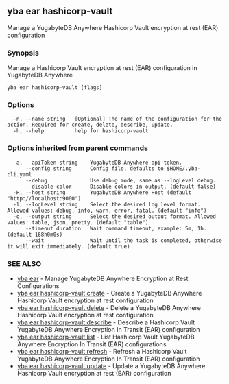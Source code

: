 ## yba ear hashicorp-vault

Manage a YugabyteDB Anywhere Hashicorp Vault encryption at rest (EAR) configuration

### Synopsis

Manage a Hashicorp Vault encryption at rest (EAR) configuration in YugabyteDB Anywhere

```
yba ear hashicorp-vault [flags]
```

### Options

```
  -n, --name string   [Optional] The name of the configuration for the action. Required for create, delete, describe, update.
  -h, --help          help for hashicorp-vault
```

### Options inherited from parent commands

```
  -a, --apiToken string    YugabyteDB Anywhere api token.
      --config string      Config file, defaults to $HOME/.yba-cli.yaml
      --debug              Use debug mode, same as --logLevel debug.
      --disable-color      Disable colors in output. (default false)
  -H, --host string        YugabyteDB Anywhere Host (default "http://localhost:9000")
  -l, --logLevel string    Select the desired log level format. Allowed values: debug, info, warn, error, fatal. (default "info")
  -o, --output string      Select the desired output format. Allowed values: table, json, pretty. (default "table")
      --timeout duration   Wait command timeout, example: 5m, 1h. (default 168h0m0s)
      --wait               Wait until the task is completed, otherwise it will exit immediately. (default true)
```

### SEE ALSO

* [yba ear](yba_ear.md)	 - Manage YugabyteDB Anywhere Encryption at Rest Configurations
* [yba ear hashicorp-vault create](yba_ear_hashicorp-vault_create.md)	 - Create a YugabyteDB Anywhere Hashicorp Vault encryption at rest configuration
* [yba ear hashicorp-vault delete](yba_ear_hashicorp-vault_delete.md)	 - Delete a YugabyteDB Anywhere Hashicorp Vault encryption at rest configuration
* [yba ear hashicorp-vault describe](yba_ear_hashicorp-vault_describe.md)	 - Describe a Hashicorp Vault YugabyteDB Anywhere Encryption In Transit (EAR) configuration
* [yba ear hashicorp-vault list](yba_ear_hashicorp-vault_list.md)	 - List Hashicorp Vault YugabyteDB Anywhere Encryption In Transit (EAR) configurations
* [yba ear hashicorp-vault refresh](yba_ear_hashicorp-vault_refresh.md)	 - Refresh a Hashicorp Vault YugabyteDB Anywhere Encryption In Transit (EAR) configuration
* [yba ear hashicorp-vault update](yba_ear_hashicorp-vault_update.md)	 - Update a YugabyteDB Anywhere Hashicorp Vault encryption at rest (EAR) configuration

